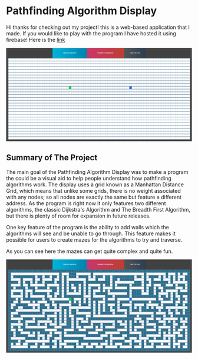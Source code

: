 # Pathfinding Algorithm Display

Hi thanks for checking out my project! this is a web-based application that I made. 
If you would like to play with the program I have hosted it using firebase! Here is the [link](https://pathfinding-algorithm-display.web.app/)


![Image of Empyty Grid](https://github.com/RyanCartularo/Pathfinding-Algorithm-Display/blob/main/images/Empty%20Grid%20Picture.PNG)

## Summary of The Project

The main goal of the Pathfinding Algorithm Display was to make a program the could be a visual aid to help people understand how pathfinding algorithms work.
The display uses a grid known as a Manhattan Distance Grid, which means that unlike some grids, there is no weight associated with any nodes; so all nodes are exactly
the same but feature a different address.
As the program is right now it only features two different algorithms, the classic Dijkstra's Algorithm and The Breadth First Algorithm, but there is plenty of room for expansion
in future releases.

One key feature of the program is the ability to add walls which the algorithms will see and be unable to go through. This feature makes it possible for users to create mazes
for the algorithms to try and traverse.

As you can see here the mazes can get quite complex and quite fun.

![Image of Maze Grid](https://github.com/RyanCartularo/Pathfinding-Algorithm-Display/blob/main/images/Complext%20Maze%20Picture.PNG)
